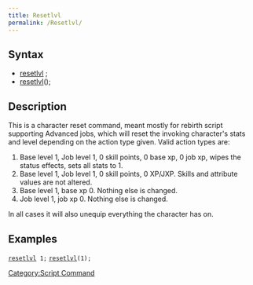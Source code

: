 ```yaml
---
title: Resetlvl
permalink: /Resetlvl/
---
```


Syntax
------

-   [resetlvl](/resetlvl "wikilink") <type>;
-   [resetlvl](/resetlvl "wikilink")(<type>);

Description
-----------

This is a character reset command, meant mostly for rebirth script supporting Advanced jobs, which will reset the invoking character's stats and level depending on the action type given. Valid action types are:

1.  Base level 1, Job level 1, 0 skill points, 0 base xp, 0 job xp, wipes the status effects, sets all stats to 1.
2.  Base level 1, Job level 1, 0 skill points, 0 XP/JXP. Skills and attribute values are not altered.
3.  Base level 1, base xp 0. Nothing else is changed.
4.  Job level 1, job xp 0. Nothing else is changed.

In all cases it will also unequip everything the character has on.

Examples
--------

[`resetlvl`](/resetlvl "wikilink")` 1;`
[`resetlvl`](/resetlvl "wikilink")`(1);`

[Category:Script Command](/Category:Script_Command "wikilink")